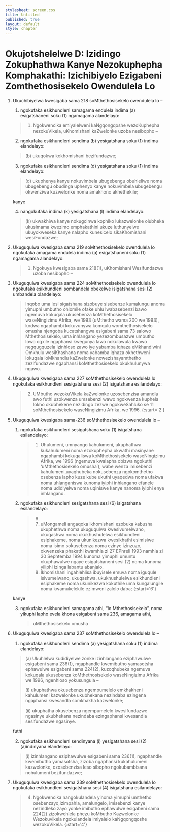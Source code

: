 ```yaml
---
stylesheet: screen.css
title: Untitled
published: true
layout: default
style: chapter
---
```


# Okujotshelelwe D: Izidingo Zokuphathwa Kanye Nezokuphepha Komphakathi: Izichibiyelo Ezigabeni Zomthethosisekelo Owendulela Lo

1.	Ukuchibiyelwa kwesigaba sama 218 soMthethosisekelo owendulela lo –
	1.	ngokufaka esikhundleni samagama endulela indima (a) esigatshaneni soku (1) ngamagama alandelayo:

	> 1.	Ngokwencika emiyalelweni kaNgqongqoshe wezoKuphepha nezokuVikela, uKhomishani kaZwelonke uzoba nesibopho –

	2.	ngokufaka esikhundleni sendima (b) yesigatshana soku (1) indima elandelayo: 

	> (b) ukuqokwa kokhomishani bezifundazwe;

	3.	ngokufaka esikhundleni sendima (d) yesigatshana soku (1) indima elandelayo: 

	> (d) ukuphenya kanye nokuvimbela ubugebengu obuhleliwe noma ubugebengu obudinga uphenyo kanye nokuvimbela ubugebengu okwenziwa kuzwelonke noma amakhono akhethekile; 
	
	kanye

	4.	nangokufaka indima (k) yesigatshana (l) indima elandelayo:

	>  (k) ukwakhiwa kanye nokugcinwa kophiko lukazwelonke olubheka ukusimama kwezimo emphakathini ukuze luthunyelwe ukuyokweseka kanye nalapho kunesicelo sikaKhomishani wesiFundazwe;

2.	Ukuguqulwa kwesigaba sama 219 soMthethosisekelo owendulela lo ngokufaka amagama endulela indima (a) esigatshaneni soku (1) ngamagama alandelayo:

	> 1.	Ngokuya kwesigaba sama 218(1), uKhomishani Wesifundazwe uzoba nesibopho –

3.	Ukuguqulwa kwesigaba sama 224 soMthethosisekelo owendulela lo ngokufaka esikhundleni sombandela obekelwe isigatshana sesi (2) umbandela olandelayo:

	> Inqobo uma lesi sigatshana sizobuye sisebenze kumalungu anoma yimuphi umbutho ohlomile ofake uhlu lwabasebenzi bawo ngemuva kokuqala ukusebenza koMthethosisekelo waseNingizimu Afrika, we 1993 (uMthetho wama 200 we 1993), kodwa ngaphambi kokuvunywa komqulu womthethosisekelo omusha njengoba kucatshangwa esigabeni sama 73 salowo Mthethosisekelo, uma inhlangano yezezombusazwe umbutho lowo ogxile ngaphansi kwegunya lawo nokulawula kwawo negqugquzela izinhloso zawo iye yabamba iqhaza eMkhandlwini Omkhulu wesiKhashana noma yabamba iqhaza okhethweni lokuqala loMkhandlu kaZwelonke nowezishayamthetho zezifundazwe ngaphansi koMthethosisekelo okukhulunywa ngawo.

4.	Ukuguqulwa kwesigaba sama 227 soMthethosisekelo owendulela lo ngokufaka esikhundleni sesigatshana sesi (2) isigatshana esilandelayo:

	> 2. UMbutho wezokuVikela kaZwelonke uzosebenzisa amandla awo futhi uzokwenza umsebenzi wawo ngokwenza kuphela lokho okubhekene nezidingo zezwe ngokweSahluko se 11 soMthethosisekelo waseNingizimu Afrika, we 1996.
	> {:start='2'}

5.	Ukuguqulwa kwesigaba sama-236 soMthethosisekelo owendulela lo –
	1.	ngokufaka esikhundleni sesigatshana soku (1) isigatshana esilandelayo:

		> 1.	Uhulumeni, umnyango kahulumeni, ukuphathwa kukahulumeni noma ezokuphepha okwathi masinyane ngaphambi kokuqaliswa koMthethosisekelo waseNingizimu Afrika, we 1996 (ngemuva kwalapha obizwa ngokuthi ‘uMthethosisekelo omusha’), wabe wenza imisebenzi kahulumeni,uyaqhubeka nokusebenza ngokomthetho osebenza lapho kuze kube ukuthi uyaqedwa noma ufakwa noma uhlanganiswa kunoma iyiphi inhlangano efanele noma udidiyelwa noma uqiniswe kanye nanoma iyiphi enye inhlangano.

	2.	ngokufaka esikhundleni sesigatshana sesi (6) isigatshana
    esilandelayo:

    	> 6.
		>	1.	uMongameli angaqoka ikhomishani ezobuka kabusha ukuphethwa noma ukuguqulwa kwesivumelwano, ukuqashwa noma ukukhushulelwa esikhundleni esiphakeme, noma ukunikezwa kwesikhathi esimisiwe noma isimo sokusebenza noma ezinye izinzuzo, okwenzeka phakathi kwamhla zi 27 EPhreli 1993 namhla zi 30 Sephtemba 1994 kunoma yimuphi umuntu okuphawulwe ngaye esigatshaneni sesi (2) noma kunoma yiliphi izinga labantu abanjalo.
		>	2.	Ikhomishani ingahlehlisa ibuyisele emuva noma iguqule isivumelwano, ukuqashwa, ukukhushulelwa esikhundleni esiphakeme noma ukunikezwa kokuthile uma kungalungile noma kwamukelekile ezimweni zalolo daba;
		> {:start='6'}
   
	kanye

	3.	ngokufaka esikhundleni samagama athi, “lo Mthethosisekelo”, noma
    yikuphi lapho evela khona esigabeni sama 236, amagama athi,

    	> uMthethosisekelo omusha

6.	Ukuguqulwa kwesigaba sama 237 soMthethosisekelo owendulela lo –
	1.	ngokufaka esikhundleni sendima (a) yesigatshana soku (1) indima
        elandelayo: 

	> (a) Ukuhlelwa kudidiyelwe zonke izinhlangano eziphawulwe esigabeni sama 236(1), ngaphandle kwemibutho yamasotsha ephawulwe esigabeni sama 224(2), kuzoqhubeka ngemuva kokuqala ukusebenza koMthethosisekelo waseNingizimu Afrika we 1996, ngenhloso yokusungula –
	>
	> (i) ukuphathwa okusebenza ngempumelelo emkhakheni kahulumeni kazwelonke
    ukubhekana nezindaba ezingena ngaphansi kwesandla somkhakha
    kazwelonke;
    >
	> (ii) ukuphatha okusebenza ngempumelelo kwesifundazwe ngasinye ukubhekana
    nezindaba ezingaphansi kwesandla sesifundazwe ngasinye. 

    futhi

	2.	ngokufaka esikhundleni sendinyana (i) yesigatshana sesi (2)(a)indinyana elandelayo:

	> (i) izinhlangano eziphawulwe esigabeni sama 236(1), ngaphandle kwemibutho yamasotsha, zizoba ngaphansi kukahulumeni kazwelonke, ozosebenzisa leso sibopho ngokubambisana nohulumeni bezifundazwe;

7.	Ukuguqulwa kwesigaba sama 239 soMthethosisekelo owendulela lo ngokufaka esikhundleni sesigatshana sesi (4) isigatshana esilandelayo:

	> 4.	Ngokwencika nangokulandela yinoma yimuphi umthetho osebenzayo,izimpahla, amalungelo, imisebenzi kanye nezindleko zayo yonke imibutho ephawulwe esigabeni sama 224(2) zizokwehlela phezu koMbutho Kazwelonke Wezokuvikela ngokulandela imiyalelo kaNgqongqoshe wezokuVikela.
	> {:start='4'}

